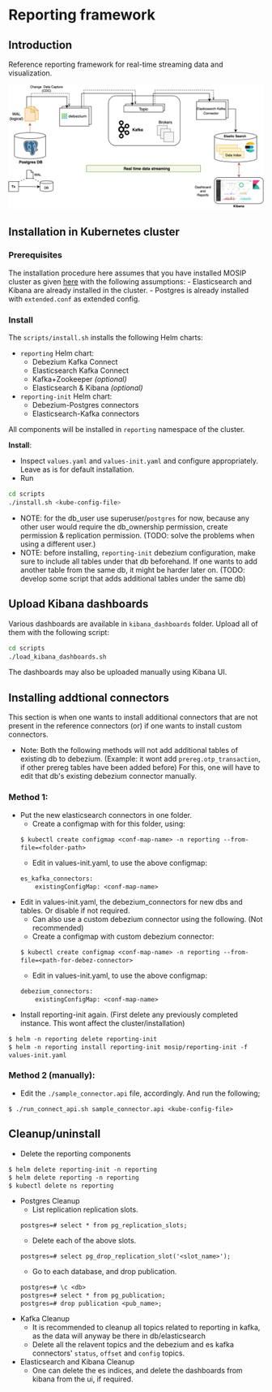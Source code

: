 # Reporting framework

## Introduction
Reference reporting framework for real-time streaming data and visualization.  

![](docs/images/reporting_architecture.png)

## Installation in Kubernetes cluster

### Prerequisites
The installation procedure here assumes that you have installed MOSIP cluster as given [here](https://github.com/mosip/mosip-infra/tree/1.2.0_v3/deployment/v3) with the following assumptions:
    - Elasticsearch and Kibana are already installed in the cluster.
    - Postgres is already installed with `extended.conf` as extended config.


###  Install
The `scripts/install.sh` installs the following Helm charts:
  - `reporting` Helm chart:
    - Debezium Kafka Connect
    - Elasticsearch Kafka Connect 
    - Kafka+Zookeeper _(optional)_
    - Elasticsearch & Kibana _(optional)_
  - `reporting-init` Helm chart:
    - Debezium-Postgres connectors
    - Elasticsearch-Kafka connectors

All components will be installed in `reporting` namespace of the cluster.

**Install**:
- Inspect `values.yaml` and `values-init.yaml` and configure appropriately.  Leave as is for default installation.
- Run
```sh
cd scripts
./install.sh <kube-config-file>
```

- NOTE: for the db_user use superuser/`postgres` for now, because any other user would require the db_ownership permission, create permission & replication permission. (TODO: solve the problems when using a different user.)
- NOTE: before installing, `reporting-init` debezium configuration, make sure to include all tables under that db beforehand. If one wants to add another table from the same db, it might be harder later on. (TODO: develop some script that adds additional tables under the same db)

## Upload Kibana dashboards
Various dashboards are available in `kibana_dashboards` folder.  Upload all of them with the following script:
```sh
cd scripts
./load_kibana_dashboards.sh
```
The dashboards may also be uploaded manually using Kibana UI.

## Installing addtional connectors
This section is when one wants to install additional connectors that are not present in the reference connectors (or) if one wants to install custom connectors.

- Note: Both the following methods will not add additional tables of existing db to debezium. (Example: it wont add `prereg.otp_transaction`, if other prereg tables have been added before) For this, one will have to edit that db's existing debezium connector manually.

### Method 1:
- Put the new elasticsearch connectors in one folder.
    - Create a configmap with for this folder, using:
    ```
    $ kubectl create configmap <conf-map-name> -n reporting --from-file=<folder-path>
    ```
    - Edit in values-init.yaml, to use the above configmap:
    ```
    es_kafka_connectors:
        existingConfigMap: <conf-map-name>
    ```
- Edit in values-init.yaml, the debezium_connectors for new dbs and tables. Or disable if not required.
    - Can also use a custom debezium connector using the following. (Not recommended)
    - Create a configmap with custom debezium connector:
    ```
    $ kubectl create configmap <conf-map-name> -n reporting --from-file=<path-for-debez-connector>
    ```
    - Edit in values-init.yaml, to use the above configmap:
    ```
    debezium_connectors:
        existingConfigMap: <conf-map-name>
    ```
- Install reporting-init again. (First delete any previously completed instance. This wont affect the cluster/installation)
```
$ helm -n reporting delete reporting-init
$ helm -n reporting install reporting-init mosip/reporting-init -f values-init.yaml
```

### Method 2 (manually):

- Edit the `./sample_connector.api` file, accordingly. And run the following;
```
$ ./run_connect_api.sh sample_connector.api <kube-config-file>
```

## Cleanup/uninstall

- Delete the reporting components
```
$ helm delete reporting-init -n reporting
$ helm delete reporting -n reporting
$ kubectl delete ns reporting
```
- Postgres Cleanup
    - List replication replication slots.
    ```
    postgres=# select * from pg_replication_slots;
    ```
    - Delete each of the above slots.
    ```
    postgres=# select pg_drop_replication_slot('<slot_name>');
    ```
    - Go to each database, and drop publication.
    ```
    postgres=# \c <db>
    postgres=# select * from pg_publication;
    postgres=# drop publication <pub_name>;
    ```
- Kafka Cleanup
    - It is recommended to cleanup all topics related to reporting in kafka, as the data will anyway be there in db/elasticsearch
    - Delete all the relavent topics and the debezium and es kafka connectors' `status`, `offset` and `config` topics.
- Elasticsearch and Kibana Cleanup
    - One can delete the es indices, and delete the dashboards from kibana from the ui, if required.
